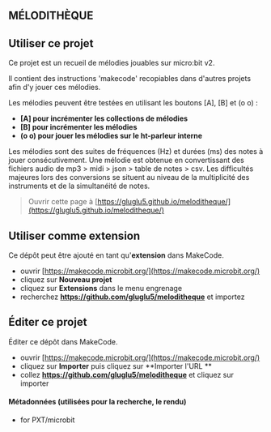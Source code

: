 ## MÉLODITHÈQUE

## Utiliser ce projet

Ce projet est un recueil de mélodies jouables sur micro:bit v2.

Il contient des instructions 'makecode' recopiables dans d'autres projets afin d'y jouer ces mélodies.

Les mélodies peuvent être testées en utilisant les boutons [A], [B] et (o o) :
*  **[A]   pour incrémenter les collections de mélodies**
*  **[B]   pour incrémenter les mélodies**
* **(o o) pour jouer les mélodies sur le ht-parleur interne**

Les mélodies sont des suites de fréquences (Hz) et durées (ms) des notes à jouer consécutivement.
Une mélodie est obtenue en convertissant des fichiers audio de mp3 > midi > json > table de notes > csv.
Les difficultés majeures lors des conversions se situent au niveau de la multiplicité des instruments et de la simultanéité de notes.




> Ouvrir cette page à [https://gluglu5.github.io/meloditheque/](https://gluglu5.github.io/meloditheque/)
>
> 

## Utiliser comme extension

Ce dépôt peut être ajouté en tant qu'**extension** dans MakeCode.

* ouvrir [https://makecode.microbit.org/](https://makecode.microbit.org/)
* cliquez sur **Nouveau projet**
* cliquez sur **Extensions** dans le menu engrenage
* recherchez **https://github.com/gluglu5/meloditheque** et importez

## Éditer ce projet

Éditer ce dépôt dans MakeCode.

* ouvrir [https://makecode.microbit.org/](https://makecode.microbit.org/)
* cliquez sur **Importer** puis cliquez sur **Importer l'URL **
* collez **https://github.com/gluglu5/meloditheque** et cliquez sur importer

#### Métadonnées (utilisées pour la recherche, le rendu)

* for PXT/microbit
<script src="https://makecode.com/gh-pages-embed.js"></script><script>makeCodeRender("{{ site.makecode.home_url }}", "{{ site.github.owner_name }}/{{ site.github.repository_name }}");</script>
